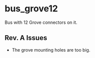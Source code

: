 bus_grove12
===========

Bus with 12 Grove connectors on it.

## Rev. A Issues

* The grove mounting holes are too big.


